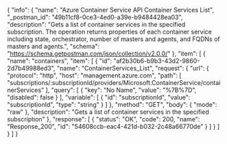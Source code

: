 {
  "info": {
    "name": "Azure Container Service API Container Services List",
    "_postman_id": "49b11cf8-0ce3-4ed0-a39e-b9484428ea03",
    "description": "Gets a list of container services in the specified subscription. The operation returns properties of each container service including state, orchestrator, number of masters and agents, and FQDNs of masters and agents.",
    "schema": "https://schema.getpostman.com/json/collection/v2.0.0/"
  },
  "item": [
    {
      "name": "containers",
      "item": [
        {
          "id": "af2b30b6-b9b3-43d2-9860-2d7b49988ed3",
          "name": "ContainerServices_List",
          "request": {
            "url": {
              "protocol": "http",
              "host": "management.azure.com",
              "path": [
                "subscriptions/:subscriptionId/providers/Microsoft.ContainerService/containerServices"
              ],
              "query": [
                {
                  "key": "No Name",
                  "value": "%7B%7D",
                  "disabled": false
                }
              ],
              "variable": [
                {
                  "id": "subscriptionId",
                  "value": "subscriptionId",
                  "type": "string"
                }
              ]
            },
            "method": "GET",
            "body": {
              "mode": "raw"
            },
            "description": "Gets a list of container services in the specified subscription"
          },
          "response": [
            {
              "status": "OK",
              "code": 200,
              "name": "Response_200",
              "id": "54608ccb-eac4-421d-b032-2c48a66770de"
            }
          ]
        }
      ]
    }
  ]
}